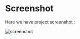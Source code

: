 # Screenshot
Here we have project screenshot :

![screenshot](https://github.com/Lemondemones/weather-app/assets/88857085/ed00415d-87a2-4a85-af51-82458a1b4119)
